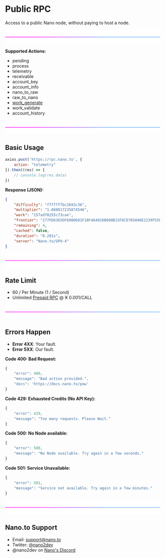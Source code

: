 # Public RPC

Access to a public Nano node, without paying to host a node. 

![line](https://github.com/fwd/n2/raw/master/.github/line.png)

**Supported Actions:**
- pending
- process
- telemetry
- receivable
- account_key
- account_info
- nano\_to\_raw
- raw\_to\_nano
- [work_generate](/pow)
- work_validate
- account_history

![line](https://github.com/fwd/n2/raw/master/.github/line.png)

## Basic Usage

```js
axios.post('https://rpc.nano.to', { 
    action: "telemetry"
}).then((res) => {
    // console.log(res.data)
})
```

**Response (JSON):**
```json
{
    "difficulty": "fffffffbc3b93c36",
    "multiplier": "1.888817235874546",
    "work": "157ad78255c73cae",
    "frontier": "277FD6365DF608D601F18F464926B600B15F6CD705A90E2239F55E9F86E7B38F",
    "remaining": 4,
    "cached": false,
    "duration": "0.201s",
    "server": "Nano.to/GPU-4"
}
```

![line](https://github.com/fwd/n2/raw/master/.github/line.png)

## Rate Limit

- 60 / Per Minute (1 / Second)
- Unlimited [Prepaid RPC](https://pow.nano.to) @ Ӿ 0.001/CALL

![line](https://github.com/fwd/n2/raw/master/.github/line.png)

## Errors Happen

- **Error 4XX**: Your fault.
- **Error 5XX**: Our fault.

**Code 400: Bad Request:**

```js
{ 
    "error": 400,  
    "message": "Bad action provided.",
    "docs": 'https://docs.nano.to/pow'
}
```

**Code 429: Exhausted Credits (No API Key):**

```js
{
    "error": 429,
    "message": "Too many requests. Please Wait."
}
```

**Code 500: No Node available:**

```js
{
    "error": 500, 
    "message": "No Node available. Try again in a few seconds."
}
```

**Code 501: Service Unavailable:**

```js
{
    "error": 501, 
    "message": "Service not available. Try again in a few minutes."
}
```

![line](https://github.com/fwd/n2/raw/master/.github/line.png)

## Nano.to Support

- Email: support@nano.to
- Twitter: [@nano2dev](https://twitter.com/nano2dev)
- @nano2dev on [Nano's Discord](https://discord.com/invite/RNAE2R9) 
